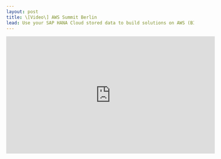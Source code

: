 ```yaml
---
layout: post
title: \[Video\] AWS Summit Berlin
lead: Use your SAP HANA Cloud stored data to build solutions on AWS (BIZ301)
---
```


<iframe width="560" height="315" src="https://www.youtube.com/embed/Ky5DR_Yq85Q?si=RfyZd-c6wxZb8xeu" title="YouTube video player" frameborder="0" allow="accelerometer; autoplay; clipboard-write; encrypted-media; gyroscope; picture-in-picture; web-share" referrerpolicy="strict-origin-when-cross-origin" allowfullscreen></iframe>